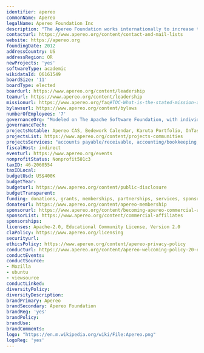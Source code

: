 ```yaml
---
identifier: apereo
commonName: Apereo
legalName: Apereo Foundation Inc
description: "The Apereo Foundation works internationally to increase the awareness, development and adoption of open source software in support of academia: education, scholarship, research and community. Apereo projects and communities span educational disciplines and technologies, operational infrastructure and practices, and research activities and interests; 'for academics, by academics.'"
contacturl: https://www.apereo.org/content/contact-and-mail-lists
website: https://apereo.org
foundingDate: 2012
addressCountry: US
addressRegion: OR
newProjects: 'yes'
softwareType: academic
wikidataId: Q6161549
boardSize: '11'
boardType: elected
boardurl: https://www.apereo.org/content/leadership
teamurl: https://www.apereo.org/content/leadership
missionurl: https://www.apereo.org/faq#TOC-What-is-the-stated-mission-and-purpose-of-the-new-organization-
bylawsurl: https://www.apereo.org/content/bylaws
numberOfEmployees: '7'
governanceOrg: "Modeled on The Apache Software Foundation, with individual projects' governance models defined and managed independently with the Apereo board overseeing each project, reporting directly and in line with general requirements."
governanceTech:
projectsNotable: Apereo CAS, Bedework Calendar, Karuta Portfolio, OnTask, Opencast, OpenEquella, SakaiLMS, UniTime, uPortal, Xerte
projectsList: https://www.apereo.org/content/projects-communities
projectsServices: "accounts payable/receivable, accounting/bookkeeping, auditing, awareness and advocacy, community development and management, events planning and management, fundraising (grants and sponsorships), human resource management, infrastructure, insurance, legal services, marketing and promotion, organizational development, payroll, policy analysis, project incubation, receiving property and stock donations, tax filling/reporting."
fiscalHost: indirect
eventurl: https://www.apereo.org/events
nonprofitStatus: Nonprofit501c3
taxID: 46-2060554
taxIDLocal:
budgetUsd: US$400K
budgetYear: 
budgeturl: https://www.apereo.org/content/public-disclosure
budgetTransparent:
funding: donations, grants, memberships, partnerships, services, sponsors
donateurl: https://www.apereo.org/content/apereo-membership
sponsorurl: https://www.apereo.org/content/becoming-apereo-commercial-affiliate
sponsorList: https://www.apereo.org/content/commercial-affiliates
sponsorships:
licenses: Apache-2.0, Educational Community License, Version 2.0
claPolicy: https://www.apereo.org/licensing
securityurl: 
ethicsPolicy: https://www.apereo.org/content/apereo-privacy-policy
conducturl: https://www.apereo.org/content/apereo-welcoming-policy-20-extended-version
conductEvents:
conductSource: 
- Mozilla
- ubuntu
- viewsource
conductLinked: 
diversityPolicy:
diversityDescription:
brandPrimary: Apereo
brandSecondary: Apereo Foundation
brandReg: 'yes'
brandPolicy: 
brandUse:
brandComments:
logo: "https://en.m.wikipedia.org/wiki/File:Apereo.png"
logoReg: 'yes'
---
```

